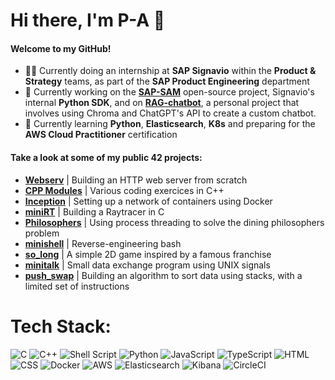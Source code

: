 # Hi there, I'm P-A 👋

#### Welcome to my GitHub!

- 👨‍💻 Currently doing an internship at **SAP Signavio** within the **Product & Strategy** teams, as part of the **SAP Product Engineering** department
- 🔭 Currently working on the **[SAP-SAM](https://github.com/signavio/sap-sam)** open-source project, Signavio's internal **Python SDK**, and on **[RAG-chatbot](https://github.com/dubmix/scrapy)**, a personal project that involves using Chroma and ChatGPT's API to create a custom chatbot.
- 🌱 Currently learning **Python**, **Elasticsearch**, **K8s** and preparing for the **AWS Cloud Practitioner** certification

#### Take a look at some of my public **42 projects**:

- **[Webserv](https://github.com/dubmix/42-Webserv)** | Building an HTTP web server from scratch
- **[CPP Modules](https://github.com/dubmix/42-CPP)** | Various coding exercices in C++
- **[Inception](https://github.com/dubmix/42-Inception)** | Setting up a network of containers using Docker
- **[miniRT](https://github.com/dubmix/42-miniRT)** | Building a Raytracer in C
- **[Philosophers](https://github.com/dubmix/42-Philosophers)** | Using process threading to solve the dining philosophers problem
- **[minishell](https://github.com/dubmix/42-minishell)** | Reverse-engineering bash
- **[so_long](https://github.com/dubmix/42-so-long)** | A simple 2D game inspired by a famous franchise
- **[minitalk](https://github.com/dubmix/42-minitalk)** | Small data exchange program using UNIX signals
- **[push_swap](https://github.com/dubmix/42-push-swap)** | Building an algorithm to sort data using stacks, with a limited set of instructions

# Tech Stack:
![C](https://img.shields.io/badge/c-%2300599C.svg?style=for-the-badge&logo=c&logoColor=white)
![C++](https://img.shields.io/badge/c++-%2300599C.svg?style=for-the-badge&logo=c%2B%2B&logoColor=white)
![Shell Script](https://img.shields.io/badge/Shell_Script-121011?style=for-the-badge&logo=gnu-bash&logoColor=white)
![Python](https://img.shields.io/badge/Python-3776AB?style=for-the-badge&logo=python&logoColor=yellow)
![JavaScript](https://img.shields.io/badge/JavaScript-F7DF1E?style=for-the-badge&logo=javascript&logoColor=black)
![TypeScript](https://img.shields.io/badge/TypeScript-007ACC?style=for-the-badge&logo=typescript&logoColor=white)
![HTML](https://img.shields.io/badge/HTML-239120?style=for-the-badge&logo=html5&logoColor=white)
![CSS](https://img.shields.io/badge/CSS-239120?&style=for-the-badge&logo=css3&logoColor=white)
![Docker](https://img.shields.io/badge/docker-%230db7ed.svg?style=for-the-badge&logo=docker&logoColor=white)
![AWS](https://img.shields.io/badge/Amazon_AWS-FF9900?style=for-the-badge&logo=amazonaws&logoColor=white)
![Elasticsearch](https://img.shields.io/badge/Elastic_Search-005571?style=for-the-badge&logo=elasticsearch&logoColor=white)
![Kibana](https://img.shields.io/badge/Kibana-005571?style=for-the-badge&logo=Kibana&logoColor=white)
![CircleCI](https://img.shields.io/badge/circleci-343434?style=for-the-badge&logo=circleci&logoColor=white)


<!--
# GitHub Stats:
![](https://github-readme-stats-sigma-five.vercel.app/api/top-langs/?username=dubmix&theme=dark&hide_border=false&include_all_commits=true&count_private=false&hide=Makefile&layout=compact&langs_count=10)

Here are some ideas to get you started:

- 🔭 I’m currently working on ...
- 🌱 I’m currently learning ...
- 👯 I’m looking to collaborate on ...
- 🤔 I’m looking for help with ...
- 💬 Ask me about ...
- 📫 How to reach me: ...
- 😄 Pronouns: ...
- ⚡ Fun fact: ...
-->
